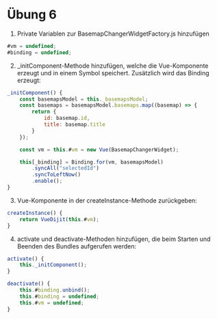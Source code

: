 # Übung 6

1. Private Variablen zur BasemapChangerWidgetFactory.js hinzufügen

```javascript
#vm = undefined;
#binding = undefined;
```

2. _initComponent-Methode hinzufügen, welche die Vue-Komponente erzeugt und in einem Symbol speichert. Zusätzlich wird das Binding erzeugt:

```javascript
_initComponent() {
    const basemapsModel = this._basemapsModel;
    const basemaps = basemapsModel.basemaps.map((basemap) => {
        return {
            id: basemap.id,
            title: basemap.title
        }
    });

    const vm = this.#vm = new Vue(BasemapChangerWidget);

    this[_binding] = Binding.for(vm, basemapsModel)
        .syncAll("selectedId")
        .syncToLeftNow()
        .enable();
}
```

3. Vue-Komponente in der createInstance-Methode zurückgeben:

```javascript
createInstance() {
    return VueDijit(this.#vm);
}
```

4. activate und deactivate-Methoden hinzufügen, die beim Starten und Beenden des Bundles aufgerufen werden:

```javascript
activate() {
    this._initComponent();
}

deactivate() {
    this.#binding.unbind();
    this.#binding = undefined;
    this.#vm = undefined;
}
```
